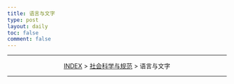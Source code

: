 ```yaml
---
title: 语言与文字
type: post
layout: daily
toc: false
comment: false
---
```

---
<span><center>[INDEX](/gknows/wikimap) > [社会科学与规范](/gknows/社会科学与规范) > 语言与文字</center></span>

---
